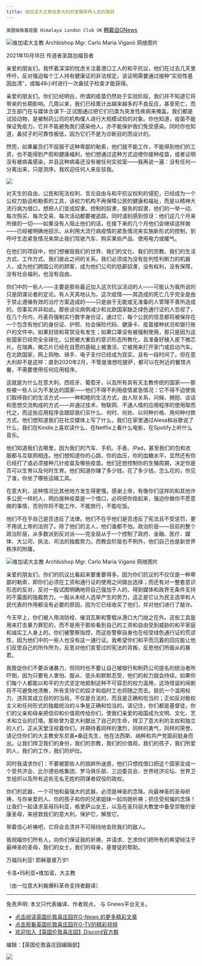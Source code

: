 ```yaml
---
title: 维加诺大主教给意大利的里雅斯特人民的致辞
---
```

`英國倫敦喜莊園 Himalaya London Club UK` [轉載自GNews](https://gnews.org/zh-hans/1607790/)

![](https://assets.gnews.org/wp-content/uploads/2021/10/IMG_4023-1200x1600-1-700x420-3.jpg)维加诺大主教 Archbishop Mgr. Carlo Maria Viganò 网络图片

2021年10月18日 传道者圣路加福音者

亲爱的朋友们，我怀着深深的忧虑关注着港口工人的和平抗议，他们在过去几天里呼吁，反对强迫每个工人持有健康证的非法规定，该证明需要通过接种”实验性基因血清”，或每48小时进行一次鼻拭子检查才能获得。

亲爱的朋友们，你们已经明白，所谓的疫苗仍然处于实验阶段，我们并不知道它将带来的长期影响。几周以来，我们已经累计出越来越多的不良反应，甚至死亡，而卫生部门在与媒体合谋下-正试图通过把它们归类为突发性疾病来掩盖。我们都是试验动物，是被制药公司的机构僕人进行大规模试验的对象。你也知道，疫苗不能保证免疫力，它并不能避免我们感染他人，亦不能保护我们免受感染。同时你也知道，鼻拭子的可靠性极低，因为它们不是为诊断目的而设计的。

然而，如果雇员们不屈服于这种卑鄙的勒索，他们就不能工作，不能得到他们的工资，也不能得到产假和健康福利，他们想通过这种方式迫使你接种疫苗，或者证明没有被病毒感染，并且这种病毒还没有被任何实验室——我再说一遍：没有任何—分离出来，只是测序。我欢迎任何人来反驳我。

![](https://assets.gnews.org/wp-content/uploads/2021/10/20180826T1030-19652-CNS-VIGANO-TESTIMONY-MCCARRICK-1.png)

对天生的自由、公民和宪法权利、言论自由与和平抗议权利的侵犯，已经成为一个公权力胁迫和勒索的工具，该权力机构不再保障公民的健康和福祉，而是以精神大流行病为借口，想把人们变成奴隶。控制的奴隶，服务的奴隶，他们的一举一动、每次购买、每次交易、每次活动都要被追踪。同时请别感到惊讶：他们这几个月来所做的一切——如果没有人阻止他们的话，在接下来的几个月他们会继续这样做——已经被明确地招示。从利用大流行病疫情的紧急情况来实施新形式的控制，到呼吁生态紧急情况来禁止我们驾驶汽车、购买某些产品、使用电力或暖气。

在他们的项目中，他们想摧毁我们的世界、我们的文化、我们的宗教、我们的生活方式、工作方式、我们彼此之间的关系。我们必须成为没有批判性判断力的机器人，成为他们跨国公司的顾客，成为他们公司的低薪奴隶，没有权利，没有保障，没有社会福利，也没有自由。

你们中的一些人——主要是那些最近加入这次抗议活动的人——可能认为我所说的只是阴谋论者的定论。有人天真地认为，这次疫情——其造成的死亡几乎完全是由于禁止遵循有效的治疗方案造成的——只是由于无能或无准备的人管理不善所造成的。但事实并非如此。那些谈论病例减少和北欧国家缺乏绿色通行证的人忽视了，在几个月内，丹麦将强制实行数字身份证，通过它，每个公民的信息都将被保存在一个包含有他们的身份证、护照、社会保险代码、健康卡、疫苗接种状况和银行账户的文件中。如果封锁和宵禁没有发生；如果口罩没有被强制使用，那只是因为这些国家已经完全全球化，公民被大重启的意识形态所教化，且准备好植入皮下微芯片。在瑞典，微芯片已经在自愿的基础上被激活，它被用来打开家门或启动汽车。在北欧国家，网上购物、骑手、电子支付已经成为现实，且有一段时间了。但在意大利却不是这样：直到2020年2月，不管是谁想吃披萨，都可以在附近的餐馆点餐，不需要使用任何应用程序。

这就是为什么在意大利、西班牙、葡萄牙，以及所有具有天主教传统的国家——那些被一些人认为不发达的国家——他们不得不利用疫情紧急情况：它不得不迫使我们取缔我们的生活方式——一种和睦的生活方式，由人际关系、问候、拥抱、谈话和思想交流构成的方式——并通过技术、物联网、不通人情的应用程序的使用取而代之，而这些应用程序会跟踪我们买什么、何时、何处、以何种价格、用何种付款方式。他们想知道我们在社交媒体上写了什么，我们在家里通过Alexa和谷歌说了什么，我们在Kindle上喜欢读什么，在Netflix上看什么电影，在Spotify上听什么音乐。

他们知道我们去哪里，因为我们的汽车、手机、手表、iPad，甚至我们的包和衣服都与互联网相连。他们想知道你的心跳，你的血压，你的血糖水平，显然还有你已经打了或必须接种几针疫苗及哪些疫苗。他们还想控制你的生殖周期，决定你是否可以生育以及何时生育。他们知道你赚了多少钱，花了多少钱，怎么花的，你见了谁，你坐了哪些运输工具。

在意大利，这种情况比其他地方发生得更慢。感谢上帝，有像你们这样的和其他许多公民一样的人，明白接种疫苗是一个借口，必将把你拴起来，强迫你做你不愿意做的事情，否则你将不能工作，不能旅行，不能吃饭。

他们不在乎自己是否违反了法律。他们不在乎他们是否违反了宪法且不受惩罚，更不用说上帝的法则了。除了他们的主人，他们谁都不怕。政治阶层——目前的整个政治阶层，从多数派到反对派——完全屈从于一个控制了政府、金融、医疗、媒体、大公司、执法、司法的独裁势力。而教会阶层也不例外，他们自己也是新世界秩序的附庸。

![](https://assets.gnews.org/wp-content/uploads/2021/10/maxresdefault-3.jpg)维加诺大主教 Archbishop Mgr. Carlo Maria Viganò 网络图片

亲爱的朋友们，你们的抗议比看起来要重要得多。因为你们抗议的不仅仅是一种卑鄙的勒索，即你们必须在工资和通行证的使用之间做出选择；而还有对一整套意识形态的反对，反对一股试图明确地将自己强加于人的、得到媒体和政界无条件支持的不露面的独裁势力。一股从未经人选举产生的势力，这正是它认为民主选举和人民代表的作用都没有必要的原因，因为它已经收买了他们，并对他们进行了敲诈。

今天早上，你们被人用消防栓、催泪瓦斯和警棍从港口大门抛之在外。这些工具是用来打击暴力罪犯的，而不是用于那些看到自己的工资和自由受到威胁的和平家庭和诚实工人身上的。你们被警察指控，而这些警察自身也在经受绿色通行证的荒谬性，因为他们中的一些人也没有这一通行证。我希望你们和平而沉着的回应能让他们反思自己的所作所为，反思对他们宣誓过的宪法的背叛，反思他们所服从的暴君。

我敦促你们不要诉诸暴力，但同时也不要让自己被银行和制药公司提名的统治者所吓倒，因为只要有人害怕、服从、低头和默默忍受，他们的权力就会持续。如果你们每个人都能以和平的方式坚定地抵制这种不可容忍的权力滥用，这场怪诞的闹剧将不可避免地溃散，所有支持它的奴才和临时工也将随之而去。抵抗一个滥用权力、违背其成立目的的当局，不仅是合法的，而且是正确和恰当的；正如反对极权主义和任何形式的独裁统治的斗争是正确和恰当的。请记住，你们都是基督徒，你们的父亲和母亲把信仰和价值观传给你们，使我们亲爱的祖国成为文明、文化、艺术和立业的灯塔。那些曾为意大利献出了自己的生命，捍卫了意大利的主权和独立的人们，正从天堂注视着你们，并期待着同样的激烈，同样的勇气，同样的荣誉。请记住你们的大主教安东尼奥•桑廷先生，他在法西斯、纳粹和共产党面前挺身而出。让我们捍卫我们的身份，我们的宗教，我们的价值观，我们的孩子，我们所爱的人，我们的工作，我们的炉灶。

同时我请求你们：不要被那些人的挑衅所迷惑，他们只想找借口把这个国家变成一个受共济会、比尔德伯格集团、罗马俱乐部、三边委员会、世界经济论坛、世界卫生组织以及所有这些无名无姓的阴谋者奴役的政权。

你们的武器，一个可怕和最强大的武器，必须是神圣的念珠。向最神圣的圣母祈祷，与你亲爱的人、你的孩子和你的兄弟姐妹一起向她祈祷；抓住受祝福的念珠！让我们一起请求圣母玛利亚，格里萨山女王，以及在圣玛丽大教堂中备受崇敬的安康圣母，来拯救我们的意大利，保护它，解放它。

带着信心祈祷吧，它将会击溃并不可阻挡地击败我们的敌人。

我祝福你们所有人，向你们保证我的祈祷，并请求、乞求你们把所有的希望倾注于最神圣的圣母，我们的女士，我们的母亲，基督徒的帮助。

万福玛利亚! 耶稣基督万岁!

卡洛•玛利亚•维加诺，大主教

（由一位意大利裔爆料革命支持者翻译）

* * *

免责声明: 本文只代表编译、作者观点， 与 Gnews平台无关。

- [点击阅读英国伦敦喜庄园在G-News 的更多精彩文章](https://gnews.org/zh-hans/author/himalaya_hawk/)
- [点击观看英国伦敦喜庄园在G-TV的精彩视频](https://gtv.org/web/#/UserInfo/5ee680a45bd6f123dd104807)
- [欢迎加入【英国伦敦喜庄园】Discord官方群](https://discord.gg/VsNaHaMUsy)


编辑：【英国伦敦喜庄园编辑部】

![](https://assets.gnews.org/wp-content/uploads/2021/08/41bf97c0-3bb2-4a07-ad75-91b96dc3203c.jpg)
